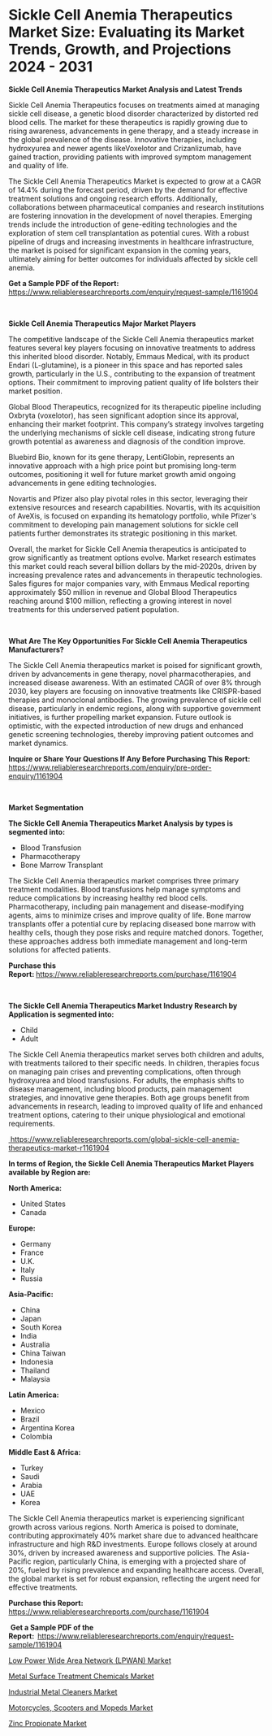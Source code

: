 <p><h1>Sickle Cell Anemia Therapeutics Market Size: Evaluating its Market Trends, Growth, and Projections 2024 - 2031</h1></p><p><strong>Sickle Cell Anemia Therapeutics Market Analysis and Latest Trends</strong></p>
<p><p>Sickle Cell Anemia Therapeutics focuses on treatments aimed at managing sickle cell disease, a genetic blood disorder characterized by distorted red blood cells. The market for these therapeutics is rapidly growing due to rising awareness, advancements in gene therapy, and a steady increase in the global prevalence of the disease. Innovative therapies, including hydroxyurea and newer agents likeVoxelotor and Crizanlizumab, have gained traction, providing patients with improved symptom management and quality of life.</p><p>The Sickle Cell Anemia Therapeutics Market is expected to grow at a CAGR of 14.4% during the forecast period, driven by the demand for effective treatment solutions and ongoing research efforts. Additionally, collaborations between pharmaceutical companies and research institutions are fostering innovation in the development of novel therapies. Emerging trends include the introduction of gene-editing technologies and the exploration of stem cell transplantation as potential cures. With a robust pipeline of drugs and increasing investments in healthcare infrastructure, the market is poised for significant expansion in the coming years, ultimately aiming for better outcomes for individuals affected by sickle cell anemia.</p></p>
<p><strong>Get a Sample PDF of the Report:&nbsp;</strong> <a href="https://www.reliableresearchreports.com/enquiry/request-sample/1161904?utm_campaign=13&utm_medium=2&utm_source=Github&utm_content=ia&utm_term=10122024&utm_id=sickle-cell-anemia-therapeutics">https://www.reliableresearchreports.com/enquiry/request-sample/1161904</a></p>
<p>&nbsp;</p>
<p><strong>Sickle Cell Anemia Therapeutics Major Market Players</strong></p>
<p><p>The competitive landscape of the Sickle Cell Anemia therapeutics market features several key players focusing on innovative treatments to address this inherited blood disorder. Notably, Emmaus Medical, with its product Endari (L-glutamine), is a pioneer in this space and has reported sales growth, particularly in the U.S., contributing to the expansion of treatment options. Their commitment to improving patient quality of life bolsters their market position.</p><p>Global Blood Therapeutics, recognized for its therapeutic pipeline including Oxbryta (voxelotor), has seen significant adoption since its approval, enhancing their market footprint. This company’s strategy involves targeting the underlying mechanisms of sickle cell disease, indicating strong future growth potential as awareness and diagnosis of the condition improve.</p><p>Bluebird Bio, known for its gene therapy, LentiGlobin, represents an innovative approach with a high price point but promising long-term outcomes, positioning it well for future market growth amid ongoing advancements in gene editing technologies. </p><p>Novartis and Pfizer also play pivotal roles in this sector, leveraging their extensive resources and research capabilities. Novartis, with its acquisition of AveXis, is focused on expanding its hematology portfolio, while Pfizer's commitment to developing pain management solutions for sickle cell patients further demonstrates its strategic positioning in this market.</p><p>Overall, the market for Sickle Cell Anemia therapeutics is anticipated to grow significantly as treatment options evolve. Market research estimates this market could reach several billion dollars by the mid-2020s, driven by increasing prevalence rates and advancements in therapeutic technologies. Sales figures for major companies vary, with Emmaus Medical reporting approximately $50 million in revenue and Global Blood Therapeutics reaching around $100 million, reflecting a growing interest in novel treatments for this underserved patient population.</p></p>
<p>&nbsp;</p>
<p><strong>What Are The Key Opportunities For Sickle Cell Anemia Therapeutics Manufacturers?</strong></p>
<p><p>The Sickle Cell Anemia therapeutics market is poised for significant growth, driven by advancements in gene therapy, novel pharmacotherapies, and increased disease awareness. With an estimated CAGR of over 8% through 2030, key players are focusing on innovative treatments like CRISPR-based therapies and monoclonal antibodies. The growing prevalence of sickle cell disease, particularly in endemic regions, along with supportive government initiatives, is further propelling market expansion. Future outlook is optimistic, with the expected introduction of new drugs and enhanced genetic screening technologies, thereby improving patient outcomes and market dynamics.</p></p>
<p><strong>Inquire or Share Your Questions If Any Before Purchasing This Report:</strong> <a href="https://www.reliableresearchreports.com/enquiry/pre-order-enquiry/1161904?utm_campaign=13&utm_medium=2&utm_source=Github&utm_content=ia&utm_term=10122024&utm_id=sickle-cell-anemia-therapeutics">https://www.reliableresearchreports.com/enquiry/pre-order-enquiry/1161904</a></p>
<p>&nbsp;</p>
<p><strong>Market Segmentation</strong></p>
<p><strong>The Sickle Cell Anemia Therapeutics Market Analysis by types is segmented into:</strong></p>
<p><ul><li>Blood Transfusion</li><li>Pharmacotherapy</li><li>Bone Marrow Transplant</li></ul></p>
<p><p>The Sickle Cell Anemia therapeutics market comprises three primary treatment modalities. Blood transfusions help manage symptoms and reduce complications by increasing healthy red blood cells. Pharmacotherapy, including pain management and disease-modifying agents, aims to minimize crises and improve quality of life. Bone marrow transplants offer a potential cure by replacing diseased bone marrow with healthy cells, though they pose risks and require matched donors. Together, these approaches address both immediate management and long-term solutions for affected patients.</p></p>
<p><strong>Purchase this Report:&nbsp;</strong><a href="https://www.reliableresearchreports.com/purchase/1161904?utm_campaign=13&utm_medium=2&utm_source=Github&utm_content=ia&utm_term=10122024&utm_id=sickle-cell-anemia-therapeutics">https://www.reliableresearchreports.com/purchase/1161904</a></p>
<p>&nbsp;</p>
<p><strong>The Sickle Cell Anemia Therapeutics Market Industry Research by Application is segmented into:</strong></p>
<p><ul><li>Child</li><li>Adult</li></ul></p>
<p><p>The Sickle Cell Anemia therapeutics market serves both children and adults, with treatments tailored to their specific needs. In children, therapies focus on managing pain crises and preventing complications, often through hydroxyurea and blood transfusions. For adults, the emphasis shifts to disease management, including blood products, pain management strategies, and innovative gene therapies. Both age groups benefit from advancements in research, leading to improved quality of life and enhanced treatment options, catering to their unique physiological and emotional requirements.</p></p>
<p><a href="https://www.reliableresearchreports.com/global-sickle-cell-anemia-therapeutics-market-r1161904?utm_campaign=13&utm_medium=2&utm_source=Github&utm_content=ia&utm_term=10122024&utm_id=sickle-cell-anemia-therapeutics">&nbsp;https://www.reliableresearchreports.com/global-sickle-cell-anemia-therapeutics-market-r1161904</a></p>
<p><strong>In terms of Region, the Sickle Cell Anemia Therapeutics Market Players available by Region are:</strong></p>
<p>
    <p> <strong> North America: </strong>
        <ul>
            <li>United States</li>
            <li>Canada</li>
        </ul>
        </p> 
    <p> <strong> Europe: </strong>
        <ul>
            <li>Germany</li>
            <li>France</li>
            <li>U.K.</li>
            <li>Italy</li>
            <li>Russia</li>
        </ul>
        </p> 
    <p> <strong> Asia-Pacific: </strong>
        <ul>
            <li>China</li>
            <li>Japan</li>
            <li>South Korea</li>
            <li>India</li>
            <li>Australia</li>
            <li>China Taiwan</li>
            <li>Indonesia</li>
            <li>Thailand</li>
            <li>Malaysia</li>
        </ul>
        </p> 
    <p> <strong> Latin America: </strong>
        <ul>
            <li>Mexico</li>
            <li>Brazil</li>
            <li>Argentina Korea</li>
            <li>Colombia</li>
        </ul>
        </p> 
    <p> <strong> Middle East & Africa: </strong>
        <ul>
            <li>Turkey</li>
            <li>Saudi</li>
            <li>Arabia</li>
            <li>UAE</li>
            <li>Korea</li>
        </ul>
    </p>
    </p>
<p><p>The Sickle Cell Anemia therapeutics market is experiencing significant growth across various regions. North America is poised to dominate, contributing approximately 40% market share due to advanced healthcare infrastructure and high R&D investments. Europe follows closely at around 30%, driven by increased awareness and supportive policies. The Asia-Pacific region, particularly China, is emerging with a projected share of 20%, fueled by rising prevalence and expanding healthcare access. Overall, the global market is set for robust expansion, reflecting the urgent need for effective treatments.</p></p>
<p><strong>Purchase this Report: </strong><a href="https://www.reliableresearchreports.com/purchase/1161904?utm_campaign=13&utm_medium=2&utm_source=Github&utm_content=ia&utm_term=10122024&utm_id=sickle-cell-anemia-therapeutics">https://www.reliableresearchreports.com/purchase/1161904</a></p>
<p>&nbsp;<strong>Get a Sample PDF of the Report:&nbsp;&nbsp;</strong><a href="https://www.reliableresearchreports.com/enquiry/request-sample/1161904?utm_campaign=13&utm_medium=2&utm_source=Github&utm_content=ia&utm_term=10122024&utm_id=sickle-cell-anemia-therapeutics">https://www.reliableresearchreports.com/enquiry/request-sample/1161904</a></p>
<p><strong></strong></p>
<p><p><a href="https://github.com/ChiragRP21/Market-Research-Report-List-6/blob/main/low-power-wide-area-network-lpwan-market.md?utm_campaign=13&utm_medium=2&utm_source=Github&utm_content=ia&utm_term=10122024&utm_id=sickle-cell-anemia-therapeutics">Low Power Wide Area Network (LPWAN) Market</a></p><p><a href="https://www.linkedin.com/pulse/metal-surface-treatment-chemicals-market-global-share-1iasf?utm_campaign=13&utm_medium=2&utm_source=Github&utm_content=ia&utm_term=10122024&utm_id=sickle-cell-anemia-therapeutics">Metal Surface Treatment Chemicals Market</a></p><p><a href="https://www.linkedin.com/pulse/projected-revenue-growth-industrial-metal-cleaners-market-pyuxf?utm_campaign=13&utm_medium=2&utm_source=Github&utm_content=ia&utm_term=10122024&utm_id=sickle-cell-anemia-therapeutics">Industrial Metal Cleaners Market</a></p><p><a href="https://github.com/JakirUddin511/Market-Research-Report-List-1/blob/main/motorcycles-scooters-and-mopeds-market.md?utm_campaign=13&utm_medium=2&utm_source=Github&utm_content=ia&utm_term=10122024&utm_id=sickle-cell-anemia-therapeutics">Motorcycles, Scooters and Mopeds Market</a></p><p><a href="https://www.linkedin.com/pulse/zinc-propionate-report-industry-analysis-growth-projections-r85gf?utm_campaign=13&utm_medium=2&utm_source=Github&utm_content=ia&utm_term=10122024&utm_id=sickle-cell-anemia-therapeutics">Zinc Propionate Market</a></p></p>
